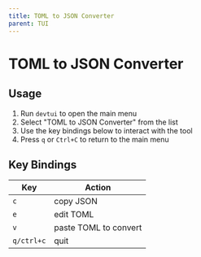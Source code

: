 ```yaml
---
title: TOML to JSON Converter
parent: TUI
---
```


# TOML to JSON Converter

## Usage

1. Run `devtui` to open the main menu
2. Select "TOML to JSON Converter" from the list
3. Use the key bindings below to interact with the tool
4. Press `q` or `Ctrl+C` to return to the main menu

## Key Bindings

| Key | Action |
|-----|--------|
| `c` | copy JSON |
| `e` | edit TOML |
| `v` | paste TOML to convert |
| `q/ctrl+c` | quit |



